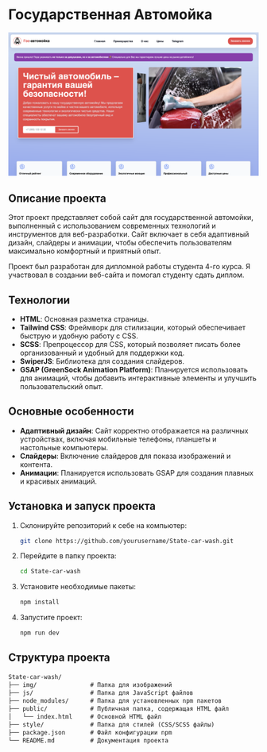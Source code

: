 # Государственная Автомойка

![image](img/readme-img.png)

## Описание проекта

Этот проект представляет собой сайт для государственной автомойки, выполненный с использованием современных технологий и инструментов для веб-разработки. Сайт включает в себя адаптивный дизайн, слайдеры и анимации, чтобы обеспечить пользователям максимально комфортный и приятный опыт.

Проект был разработан для дипломной работы студента 4-го курса. Я участвовал в создании веб-сайта и помогал студенту сдать диплом.

## Технологии

- **HTML**: Основная разметка страницы.
- **Tailwind CSS**: Фреймворк для стилизации, который обеспечивает быструю и удобную работу с CSS.
- **SCSS**: Препроцессор для CSS, который позволяет писать более организованный и удобный для поддержки код.
- **SwiperJS**: Библиотека для создания слайдеров.
- **GSAP (GreenSock Animation Platform)**: Планируется использовать для анимаций, чтобы добавить интерактивные элементы и улучшить пользовательский опыт.

## Основные особенности

- **Адаптивный дизайн**: Сайт корректно отображается на различных устройствах, включая мобильные телефоны, планшеты и настольные компьютеры.
- **Слайдеры**: Включение слайдеров для показа изображений и контента.
- **Анимации**: Планируется использовать GSAP для создания плавных и красивых анимаций.

## Установка и запуск проекта

1. Склонируйте репозиторий к себе на компьютер:
    ```sh
    git clone https://github.com/yourusername/State-car-wash.git
    ```
2. Перейдите в папку проекта:
    ```sh
    cd State-car-wash
    ```
3. Установите необходимые пакеты:
    ```sh
    npm install
    ```
4. Запустите проект:
    ```sh
    npm run dev
    ```

## Структура проекта

```plaintext
State-car-wash/
├── img/               # Папка для изображений
├── js/                # Папка для JavaScript файлов
├── node_modules/      # Папка для установленных npm пакетов
├── public/            # Публичная папка, содержащая HTML файл
│   └── index.html     # Основной HTML файл
├── style/             # Папка для стилей (CSS/SCSS файлы)
├── package.json       # Файл конфигурации npm
└── README.md          # Документация проекта
